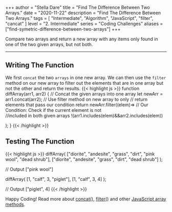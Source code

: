 +++
author = "Stella Dare"
title = "Find The Difference Between Two Arrays."
date = "2020-11-22"
description = "Find The Difference Between Two Arrays."
tags = [
    "Intermediate",
    "Algorithm",
    "JavaScript",
    "filter",
    "cancat"
]
level = "2. Intermediate"
series = "Coding Challenges"
aliases = ["find-symetric-difference-between-two-arrays"]
+++

Compare two arrays and return a new array with any items only found in one of the two given arrays,
but not both.

<!--more-->

---
## Writing The Function
We first `concat` the two `arrays` in one new  array. We can then use the `filter` method on our new array to filter out the elements that are in one array but not the other and return the results.
{{< highlight js >}}
function diffArray(arr1, arr2) {
  // Concat the given arrays into one array
  let newArr = arr1.concat(arr2);
  // Use filter method on new array to only
  // return elements that pass our condition
  return newArr.filter((elem)=>
  // Our Condition: Check if the current element is not     
  //included in both given arrays
  !(arr1.includes(elem)&&arr2.includes(elem))
  
  );
}
{{< /highlight >}}

## Testing The Function
{{< highlight js >}}
diffArray(
  ["diorite", "andesite", "grass", "dirt", "pink wool",  "dead shrub"],
  ["diorite", "andesite", "grass", "dirt", "dead shrub"]
);

// Output
["pink wool"]

diffArray(
  [1, "calf", 3, "piglet"],
  [1, "calf", 3, 4]
);

// Output
["piglet", 4]
{{< /highlight >}}

Happy Coding! Read more about [concat()](https://www.w3schools.com/jsref/jsref_concat_array.asp), [filter()](https://www.w3schools.com/jsref/jsref_filter.asp) and other [JavaScript array methods](https://www.w3schools.com/jsref/jsref_obj_array.asp).